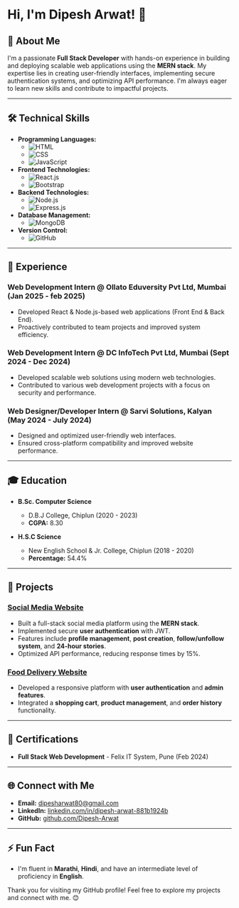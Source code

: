 # Hi, I'm Dipesh Arwat! 👋

## 🚀 About Me
I'm a passionate **Full Stack Developer** with hands-on experience in building and deploying scalable web applications using the **MERN stack**. My expertise lies in creating user-friendly interfaces, implementing secure authentication systems, and optimizing API performance. I'm always eager to learn new skills and contribute to impactful projects.

---

## 🛠️ Technical Skills
- **Programming Languages:**
  - ![HTML](https://img.shields.io/badge/-HTML-orange)
  - ![CSS](https://img.shields.io/badge/-CSS-blue)
  - ![JavaScript](https://img.shields.io/badge/-JavaScript-yellow)
- **Frontend Technologies:**
  - ![React.js](https://img.shields.io/badge/-React.js-61DAFB)
  - ![Bootstrap](https://img.shields.io/badge/-Bootstrap-purple)
- **Backend Technologies:**
  - ![Node.js](https://img.shields.io/badge/-Node.js-green)
  - ![Express.js](https://img.shields.io/badge/-Express.js-lightgrey)
- **Database Management:**
  - ![MongoDB](https://img.shields.io/badge/-MongoDB-brightgreen)
- **Version Control:**
  - ![GitHub](https://img.shields.io/badge/-GitHub-black)

---

## 💼 Experience
### Web Development Intern @ **Ollato Eduversity Pvt Ltd, Mumbai** (Jan 2025 - feb 2025)
- Developed React & Node.js-based web applications (Front End & Back End).
- Proactively contributed to team projects and improved system efficiency.
  
### Web Development Intern @ **DC InfoTech Pvt Ltd, Mumbai** (Sept 2024 - Dec 2024)
- Developed scalable web solutions using modern web technologies.
- Contributed to various web development projects with a focus on security and performance.

### Web Designer/Developer Intern @ **Sarvi Solutions, Kalyan** (May 2024 - July 2024)
- Designed and optimized user-friendly web interfaces.
- Ensured cross-platform compatibility and improved website performance.

---

## 🎓 Education
- **B.Sc. Computer Science**
  - D.B.J College, Chiplun (2020 - 2023) 
  - **CGPA:** 8.30

- **H.S.C Science**
  - New English School & Jr. College, Chiplun (2018 - 2020) 
  - **Percentage:** 54.4%

---

## 🌟 Projects
### [Social Media Website](https://mern-socialmedia-master.onrender.com)
- Built a full-stack social media platform using the **MERN stack**.
- Implemented secure **user authentication** with JWT.
- Features include **profile management**, **post creation**, **follow/unfollow system**, and **24-hour stories**.
- Optimized API performance, reducing response times by 15%.

### [Food Delivery Website](https://food-delivery-website-frontend-ma6t.onrender.com)
- Developed a responsive platform with **user authentication** and **admin features**.
- Integrated a **shopping cart**, **product management**, and **order history** functionality.

---

## 📜 Certifications
- **Full Stack Web Development** - Felix IT System, Pune (Feb 2024)

---

## 🌐 Connect with Me
- **Email:** dipesharwat80@gmail.com
- **LinkedIn:** [linkedin.com/in/dipesh-arwat-881b1924b](https://www.linkedin.com/in/dipesh-arwat-881b1924b)
- **GitHub:** [github.com/Dipesh-Arwat](https://github.com/Dipesh-Arwat)

---

## ⚡ Fun Fact
- I'm fluent in **Marathi**, **Hindi**, and have an intermediate level of proficiency in **English**.

Thank you for visiting my GitHub profile! Feel free to explore my projects and connect with me. 😊
